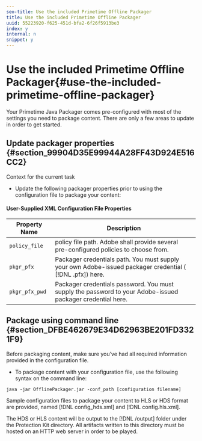 ```yaml
---
seo-title: Use the included Primetime Offline Packager
title: Use the included Primetime Offline Packager
uuid: 55223920-f625-451d-bfa2-6f26f5913be3
index: y
internal: n
snippet: y
---
```


# Use the included Primetime Offline Packager{#use-the-included-primetime-offline-packager}

Your Primetime Java Packager comes pre-configured with most of the settings you need to package content. There are only a few areas to update in order to get started.

## Update packager properties {#section_99904D35E99944A28FF43D924E516CC2}

Context for the current task

* Update the following packager properties prior to using the configuration file to package your content:

#### User-Supplied XML Configuration File Properties
|  Property Name  | Description  |
|---|---|
|  `policy_file`  |  policy file path. Adobe shall provide several pre-configured policies to choose from.  |
|  `pkgr_pfx`  | Packager credentials path. You must supply your own Adobe-issued packager credential ( [!DNL .pfx]) here.  |
|  `pkgr_pfx_pwd`  | Packager credentials password. You must supply the password to your Adobe-issued packager credential here.  |

## Package using command line {#section_DFBE462679E34D62963BE201FD3321F9}

Before packaging content, make sure you’ve had all required information provided in the configuration file.

* To package content with your configuration file, use the following syntax on the command line:

```
java -jar OfflinePackager.jar -conf_path [configuration filename]
```

Sample configuration files to package your content to HLS or HDS format are provided, named [!DNL config_hds.xml] and [!DNL config.hls.xml].

The HDS or HLS content will be output to the [!DNL /output] folder under the Protection Kit directory. All artifacts written to this directory must be hosted on an HTTP web server in order to be played. 
